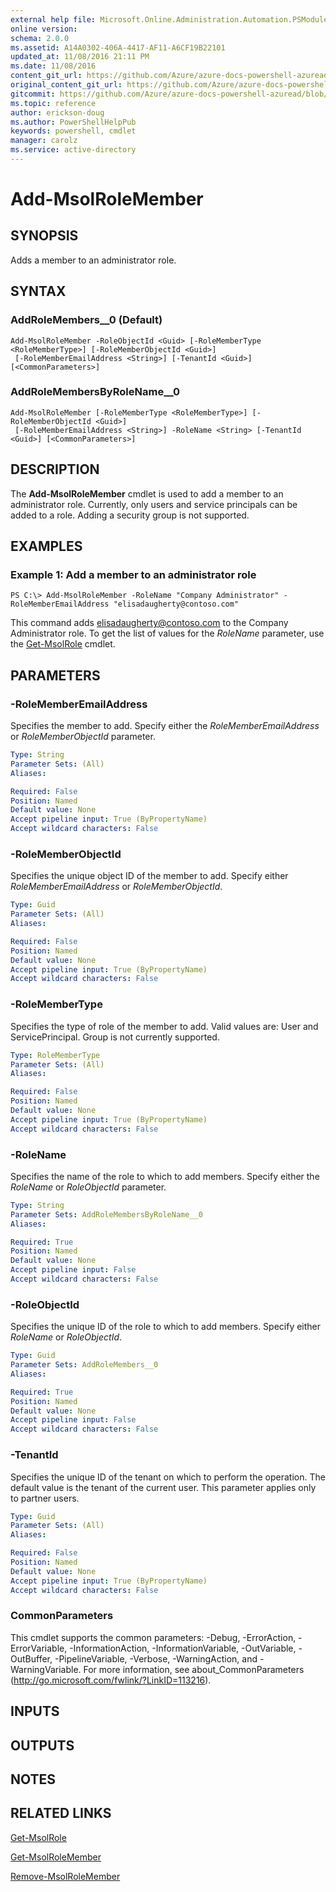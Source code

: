 ```yaml
---
external help file: Microsoft.Online.Administration.Automation.PSModule.dll-Help.xml
online version:
schema: 2.0.0
ms.assetid: A14A0302-406A-4417-AF11-A6CF19B22101
updated_at: 11/08/2016 21:11 PM
ms.date: 11/08/2016
content_git_url: https://github.com/Azure/azure-docs-powershell-azuread/blob/preview/Azure%20AD%20Cmdlets/MSOnline/v1/Add-MsolRoleMember.md
original_content_git_url: https://github.com/Azure/azure-docs-powershell-azuread/blob/preview/Azure%20AD%20Cmdlets/MSOnline/v1/Add-MsolRoleMember.md
gitcommit: https://github.com/Azure/azure-docs-powershell-azuread/blob/2c57f1e6f7b36ad296f1b569969f9c974ec0e0c3
ms.topic: reference
author: erickson-doug
ms.author: PowerShellHelpPub
keywords: powershell, cmdlet
manager: carolz
ms.service: active-directory
---
```


# Add-MsolRoleMember

## SYNOPSIS
Adds a member to an administrator role.

## SYNTAX

### AddRoleMembers__0 (Default)
```
Add-MsolRoleMember -RoleObjectId <Guid> [-RoleMemberType <RoleMemberType>] [-RoleMemberObjectId <Guid>]
 [-RoleMemberEmailAddress <String>] [-TenantId <Guid>] [<CommonParameters>]
```

### AddRoleMembersByRoleName__0
```
Add-MsolRoleMember [-RoleMemberType <RoleMemberType>] [-RoleMemberObjectId <Guid>]
 [-RoleMemberEmailAddress <String>] -RoleName <String> [-TenantId <Guid>] [<CommonParameters>]
```

## DESCRIPTION
The **Add-MsolRoleMember** cmdlet is used to add a member to an administrator role.
Currently, only users and service principals can be added to a role.
Adding a security group is not supported.

## EXAMPLES

### Example 1: Add a member to an administrator role
```
PS C:\> Add-MsolRoleMember -RoleName "Company Administrator" -RoleMemberEmailAddress "elisadaugherty@contoso.com"
```

This command adds elisadaugherty@contoso.com to the Company Administrator role.
To get the list of values for the _RoleName_ parameter, use the [Get-MsolRole](./Get-MsolRole.md) cmdlet.

## PARAMETERS

### -RoleMemberEmailAddress
Specifies the member to add.
Specify either the _RoleMemberEmailAddress_ or _RoleMemberObjectId_ parameter.

```yaml
Type: String
Parameter Sets: (All)
Aliases:

Required: False
Position: Named
Default value: None
Accept pipeline input: True (ByPropertyName)
Accept wildcard characters: False
```

### -RoleMemberObjectId
Specifies the unique object ID of the member to add.
Specify either _RoleMemberEmailAddress_ or _RoleMemberObjectId_.

```yaml
Type: Guid
Parameter Sets: (All)
Aliases:

Required: False
Position: Named
Default value: None
Accept pipeline input: True (ByPropertyName)
Accept wildcard characters: False
```

### -RoleMemberType
Specifies the type of role of the member to add.
Valid values are: User and ServicePrincipal.
Group is not currently supported.

```yaml
Type: RoleMemberType
Parameter Sets: (All)
Aliases:

Required: False
Position: Named
Default value: None
Accept pipeline input: True (ByPropertyName)
Accept wildcard characters: False
```

### -RoleName
Specifies the name of the role to which to add members.
Specify either the _RoleName_ or _RoleObjectId_ parameter.

```yaml
Type: String
Parameter Sets: AddRoleMembersByRoleName__0
Aliases:

Required: True
Position: Named
Default value: None
Accept pipeline input: False
Accept wildcard characters: False
```

### -RoleObjectId
Specifies the unique ID of the role to which to add members.
Specify either _RoleName_ or _RoleObjectId_.

```yaml
Type: Guid
Parameter Sets: AddRoleMembers__0
Aliases:

Required: True
Position: Named
Default value: None
Accept pipeline input: False
Accept wildcard characters: False
```

### -TenantId
Specifies the unique ID of the tenant on which to perform the operation.
The default value is the tenant of the current user.
This parameter applies only to partner users.

```yaml
Type: Guid
Parameter Sets: (All)
Aliases:

Required: False
Position: Named
Default value: None
Accept pipeline input: True (ByPropertyName)
Accept wildcard characters: False
```

### CommonParameters
This cmdlet supports the common parameters: -Debug, -ErrorAction, -ErrorVariable, -InformationAction, -InformationVariable, -OutVariable, -OutBuffer, -PipelineVariable, -Verbose, -WarningAction, and -WarningVariable. For more information, see about_CommonParameters (http://go.microsoft.com/fwlink/?LinkID=113216).

## INPUTS

## OUTPUTS

## NOTES

## RELATED LINKS
[Get-MsolRole](./Get-MsolRole.md)

[Get-MsolRoleMember](./Get-MsolRoleMember.md)

[Remove-MsolRoleMember](./Remove-MsolRoleMember.md)
